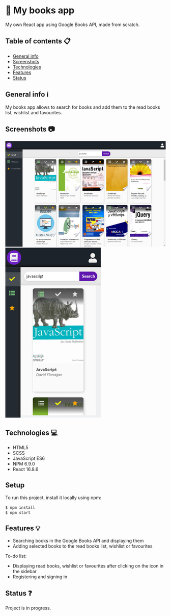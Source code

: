 # :book: My books app
My own React app using Google Books API, made from scratch.

## Table of contents :clipboard:
* [General info](#general-info--information_source)
* [Screenshots](#screenshots--camera)
* [Technologies](#technologies--computer)
* [Features](#features--bulb)
* [Status](#status--question)

## General info  :information_source: 
My books app allows to search for books and add them to the read books list, wishlist and favourites.

## Screenshots  :camera: 
![My books](my_books.png)
![My books - mobile version](my_books-mobile.png)

## Technologies  :computer: 
* HTML5 
* SCSS 
* JavaScript ES6 
* NPM 6.9.0 
* React 16.8.6

## Setup
To run this project, install it locally using npm:
```
$ npm install
$ npm start
```

## Features  :bulb:
* Searching books in the Google Books API and displaying them
* Adding selected books to the read books list, wishlist or favourites

To-do list:
* Displaying read books, wishlist or favourites after clicking on the icon in the sidebar
* Registering and signing in

## Status  :question:
Project is in progress.
